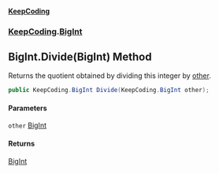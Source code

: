 #### [KeepCoding](index.md 'index')
### [KeepCoding](KeepCoding.md 'KeepCoding').[BigInt](BigInt.md 'KeepCoding.BigInt')
## BigInt.Divide(BigInt) Method
Returns the quotient obtained by dividing this integer by [other](BigInt.Divide.Tj+33o..jQkItwvaPt2hPQ.md#KeepCoding.BigInt.Divide(KeepCoding.BigInt).other 'KeepCoding.BigInt.Divide(KeepCoding.BigInt).other').  
```csharp
public KeepCoding.BigInt Divide(KeepCoding.BigInt other);
```
#### Parameters
<a name='KeepCoding.BigInt.Divide(KeepCoding.BigInt).other'></a>
`other` [BigInt](BigInt.md 'KeepCoding.BigInt')  
  
#### Returns
[BigInt](BigInt.md 'KeepCoding.BigInt')  
